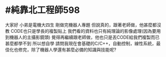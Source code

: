 # #純靠北工程師598



大家好
小弟是電機大四生
剛做完機器人專題
但說真的，跟著老師做，他甚麼都沒教
CODE也只是學長的複製貼上
我們看的資料也只有純理論的影像處理(因為要用到機器人的主攝影鏡頭)
覺得再繼續跟老師做，他也只是丟CODE給我們複製而已
甚麼都學不到
所以想自學
請問我現在會基礎的C/C++，自動控制，線性系統，最佳化也修完，除了機器人學還有甚麼必備的知識與技能呢?
